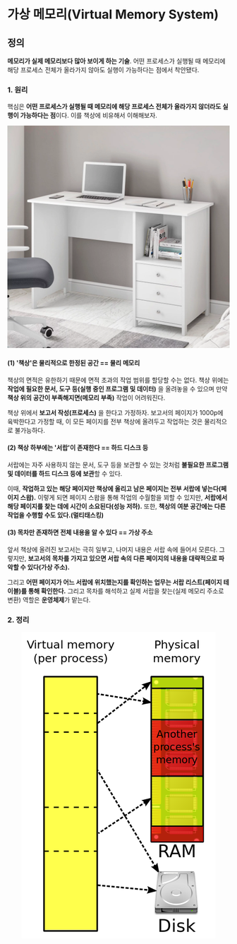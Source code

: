 # 가상 메모리(Virtual Memory System)

## 정의

**메모리가 실제 메모리보다 많아 보이게 하는 기술**. 어떤 프로세스가 실행될 때 메모리에 해당 프로세스 전체가 올라가지 않아도 실행이 가능하다는 점에서 착안됐다.

### 1. 원리

핵심은 **어떤 프로세스가 실행될 때 메모리에 해당 프로세스 전체가 올라가지 않더라도 실행이 가능하다는 점**이다. 이를 책상에 비유해서 이해해보자.

<p align="center">
<img src="./img/desk.png" alt="img1" />
</p>

#### (1) '책상'은 물리적으로 한정된 공간 == 물리 메모리

책상의 면적은 유한하기 때문에 면적 초과의 작업 범위를 할당할 수는 없다. 책상 위에는 **작업에 필요한 문서, 도구 등(실행 중인 프로그램 및 데이터)** 을 올려놓을 수 있으며 만약 **책상 위의 공간이 부족해지면(메모리 부족)** 작업이 어려워진다.

책상 위에서 **보고서 작성(프로세스)** 을 한다고 가정하자. 보고서의 페이지가 1000p에 육박한다고 가정할 때, 이 모든 페이지를 전부 책상에 올려두고 작업하는 것은 물리적으로 불가능하다.

#### (2) 책상 하부에는 '서랍'이 존재한다 == 하드 디스크 등

서랍에는 자주 사용하지 않는 문서, 도구 등을 보관할 수 있는 것처럼 **불필요한 프로그램 및 데이터를 하드 디스크 등에 보관**할 수 있다.

이때, **작업하고 있는 해당 페이지만 책상에 올리고 남은 페이지는 전부 서랍에 넣는다(페이지 스왑).** 이렇게 되면 페이지 스왑을 통해 작업의 수월함을 꾀할 수 있지만, **서랍에서 해당 페이지를 찾는 데에 시간이 소요된다(성능 저하).** 또한, **책상의 여분 공간에는 다른 작업을 수행할 수도 있다.(멀티태스킹)**

#### (3) 목차만 존재하면 전체 내용을 알 수 있다 == 가상 주소

앞서 책상에 올려진 보고서는 극히 일부고, 나머지 내용은 서랍 속에 들어서 모른다. 그렇지만, **보고서의 목차를 가지고 있으면 서랍 속의 다른 페이지의 내용을 대략적으로 파악할 수 있다(가상 주소).**

그리고 **어떤 페이지가 어느 서랍에 위치했는지를 확인하는 업무는 서랍 리스트(페이지 테이블)를 통해 확인한다.** 그리고 목차를 해석하고 실제 서랍을 찾는(실제 메모리 주소로 변환) 역할은 **운영체제**가 맡는다.

### 2. 정리

<p align="center">
<img src="./img/virtualdisk.png" alt="img1" />
</p>